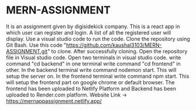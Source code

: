 # MERN-ASSIGNMENT
It is an assignment given by digisidekick company.
This is a react app in which user can register and login. A list of all the registered user will display.
Use a visual studio code to run the code.
Clone the repository using Git Bash.
Use this code "https://github.com/kaushal3103/MERN-ASSIGNMENT.git" to clone.
After successfully cloning. Open the repository file in Visual studio code.
Open two terminals in visual studio code.
write command "cd backend" in one terminal
write command "cd frontend" in other.
In the backend terminal write command nodemon start. This will setup the server on.
In the frontend terminal write command npm start. This will setup the frontend part on google chrome or default browser.
The frontend has been uploaded to Netlify Platform and Backend has been uploaded to Render.com platform.
Website Link -> https://mernappassignment.netlify.app/

